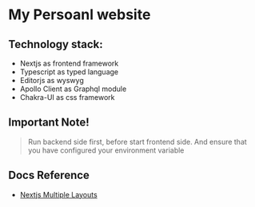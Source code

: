 # My Persoanl website

## Technology stack:

- Nextjs as frontend framework
- Typescript as typed language
- Editorjs as wyswyg
- Apollo Client as Graphql module
- Chakra-UI as css framework

## Important Note!

> Run backend side first, before start frontend side. And ensure that you have configured your environment variable

## Docs Reference

- [Nextjs Multiple Layouts](https://alexjohnsuarez.medium.com/next-js-multiple-layouts-patterns-with-typescript-b3b8385a8c4)
